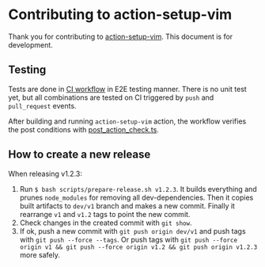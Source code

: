 Contributing to action-setup-vim
================================

Thank you for contributing to [action-setup-vim][proj]. This document is for development.

## Testing

Tests are done in [CI workflow][ci] in E2E testing manner. There is no unit test yet, but all
combinations are tested on CI triggered by `push` and `pull_request` events.

After building and running `action-setup-vim` action, the workflow verifies the post conditions
with [post_action_check.ts](./scripts/post_action_check.ts).

## How to create a new release

When releasing v1.2.3:

1. Run `$ bash scripts/prepare-release.sh v1.2.3`. It builds everything and prunes `node_modules`
   for removing all dev-dependencies. Then it copies built artifacts to `dev/v1` branch and makes a new commit.
   Finally it rearrange `v1` and `v1.2` tags to point the new commit.
2. Check changes in the created commit with `git show`.
3. If ok, push a new commit with `git push origin dev/v1` and push tags with `git push --force --tags`.
   Or push tags with `git push --force origin v1 && git push --force origin v1.2 && git push origin v1.2.3`
   more safely.

[proj]: https://github.com/rhysd/action-setup-vim
[ci]: https://github.com/rhysd/action-setup-vim/actions?query=workflow%3ACI
